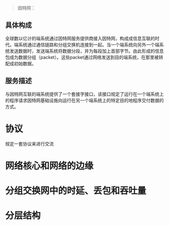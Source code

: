 > 因特网：

## 具体构成
全球数以亿计的端系统通过因特网服务提供商接入因特网，构成成信息互联的时代。端系统通过通信链路和分组交换机连接到一起。当一个端系统向另外一个端系统发送数据时，发送端系统将数据分段，并为每段加上首部字节。由此形成的信息包成为数据分组（packet）。这些packet通过网络发送到目的端系统，在那里被转配成初始数据。
## 服务描述
与因特网互联的端系统提供了一个套接字接口，该接口规定了运行在一个端系统上的程序请求因特网基础设施向运行在另一个端系统上的特定目的地程序交付数据的方式。
# 协议
规定一套协议来进行交流

# 网络核心和网络的边缘

# 分组交换网中的时延、丢包和吞吐量
# 分层结构